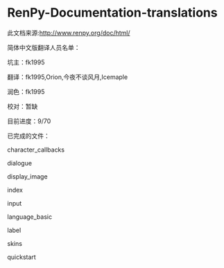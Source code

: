 RenPy-Documentation-translations
================================
此文档来源:http://www.renpy.org/doc/html/

简体中文版翻译人员名单：

坑主：fk1995

翻译：fk1995,Orion,今夜不谈风月,Icemaple

润色：fk1995

校对：暂缺


目前进度：9/70

已完成的文件：

character_callbacks

dialogue

display_image

index

input

language_basic

label

skins

quickstart
